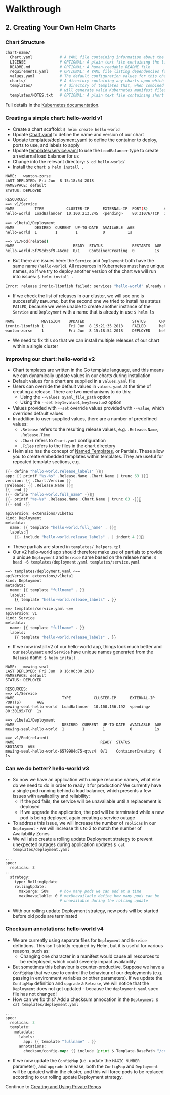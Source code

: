 # Walkthrough
## 2. Creating Your Own Helm Charts
### Chart Structure
```bash
chart-name/
  Chart.yaml            # A YAML file containing information about the chart
  LICENSE               # OPTIONAL: A plain text file containing the license for the chart
  README.md             # OPTIONAL: A human-readable README file
  requirements.yaml     # OPTIONAL: A YAML file listing dependencies for the chart
  values.yaml           # The default configuration values for this chart
  charts/               # A directory containing any charts upon which this chart depends.
  templates/            # A directory of templates that, when combined with values,
                        # will generate valid Kubernetes manifest files.
  templates/NOTES.txt   # OPTIONAL: A plain text file containing short usage notes 
```
Full details in the [Kubernetes documentation](https://github.com/kubernetes/helm/blob/master/docs/charts.md).

### Creating a simple chart: hello-world v1
* Create a chart scaffold:
`$ helm create hello-world`
* Update [Chart.yaml](hello-world/v1/Chart.yaml) to define the name and version of our chart
* Update [templates/deployment.yaml](hello-world/v1/templates/deployment.yaml) to define the container to deploy, ports to use, and labels to apply
* Update [templates/service.yaml](hello-world/v1/templates/service.yaml) to use the `LoadBalancer` type to create an external load balancer for us
* Change into the relevant directory:
`$ cd hello-world/`
* Install the chart:
`$ helm install .`
```bash
NAME:   wanton-zorse
LAST DEPLOYED: Fri Jun  8 15:18:54 2018
NAMESPACE: default
STATUS: DEPLOYED

RESOURCES:
==> v1/Service
NAME         TYPE          CLUSTER-IP      EXTERNAL-IP  PORT(S)       AGE
hello-world  LoadBalancer  10.100.213.245  <pending>    80:31076/TCP  1s

==> v1beta1/Deployment
NAME         DESIRED  CURRENT  UP-TO-DATE  AVAILABLE  AGE
hello-world  1        1        1           0          1s

==> v1/Pod(related)
NAME                          READY  STATUS             RESTARTS  AGE
hello-world-5f79cd56f9-46cmz  0/1    ContainerCreating  0         1s
```
* But there are issues here: the `Service` and `Deployment` both have the same name (`hello-world`). All resources in Kubernetes must have unique names, so if we try to deploy another version of the chart we will run into issues:
`$ helm install .`
```bash
Error: release ironic-lionfish failed: services "hello-world" already exists
```
* If we check the list of releases in our cluster, we will see one is successfully `DEPLOYED`, but the second one we tried to install has status `FAILED`, because we were unable to create another instance of the `Service` and `Deployment` with a name that is already in use
`$ helm ls`
```bash
NAME           	REVISION	UPDATED                 	STATUS  	CHART            	NAMESPACE
ironic-lionfish	1       	Fri Jun  8 15:21:35 2018	FAILED  	hello-world-1.0.1	default
wanton-zorse   	1       	Fri Jun  8 15:18:54 2018	DEPLOYED	hello-world-1.0.1	default
```
* We need to fix this so that we can install multiple releases of our chart within a single cluster

### Improving our chart: hello-world v2
* Chart templates are written in the Go template language, and this means we can dynamically update values in our charts during installation
* Default values for a chart are supplied in a `values.yaml` file
* Users can override the default values in `values.yaml` at the time of creating a release. There are two mechanisms to do this:
  * Using the `--values $yaml_file_path` option
  * Using the `--set key1=value1,key2=value2` option
* Values provided with `--set` override values provided with `--value`, which overrides default values
* In addition to user-supplied values, there are a number of predefined values:
  * `.Release` refers to the resulting release values, e.g. `.Release.Name`, `.Release.Time`
  * `.Chart` refers to `Chart.yaml` configuration
  * `.Files` refers to the files in the chart directory
* Helm also has the concept of [Named Templates](https://github.com/kubernetes/helm/blob/master/docs/chart_template_guide/named_templates.md), or Partials. These allow you to create embedded templates within templates. They are useful for repeated template sections, e.g.
```go
{{- define "hello-world.release_labels" }}
app: {{ printf "%s-%s" .Release.Name .Chart.Name | trunc 63 }}
version: {{ .Chart.Version }}
release: {{ .Release.Name }}
{{- end }}
{{- define "hello-world.full_name" -}}
{{- printf "%s-%s" .Release.Name .Chart.Name | trunc 63 -}}
{{- end -}}

apiVersion: extensions/v1beta1
kind: Deployment
metadata:
  name: {{ template "hello-world.full_name" . }}
  labels:
    {{- include "hello-world.release_labels" . | indent 4 }}
```
* These partials are stored in `templates/_helpers.tpl`
* Our v2 hello-world app should therefore make use of partials to provide a unique `Deployment` and `Service` name based on the release name:
`$ head -6 templates/deployment.yaml templates/service.yaml`
```bash
==> templates/deployment.yaml <==
apiVersion: extensions/v1beta1
kind: Deployment
metadata:
  name: {{ template "fullname" . }}
  labels:
    {{ template "hello-world.release_labels" . }}

==> templates/service.yaml <==
apiVersion: v1
kind: Service
metadata:
  name: {{ template "fullname" . }}
  labels:
    {{ template "hello-world.release_labels" . }}
```
* If we now install v2 of our hello-world app, things look much better and our `Deployment` and `Service` have unique names generated from the `Release` name:
`$ helm install .`
```
NAME:   mewing-seal
LAST DEPLOYED: Fri Jun  8 16:06:00 2018
NAMESPACE: default
STATUS: DEPLOYED

RESOURCES:
==> v1/Service
NAME                     TYPE          CLUSTER-IP      EXTERNAL-IP  PORT(S)       AGE
mewing-seal-hello-world  LoadBalancer  10.100.156.192  <pending>    80:30195/TCP  1s

==> v1beta1/Deployment
NAME                     DESIRED  CURRENT  UP-TO-DATE  AVAILABLE  AGE
mewing-seal-hello-world  1        1        1           0          1s

==> v1/Pod(related)
NAME                                      READY  STATUS             RESTARTS  AGE
mewing-seal-hello-world-6579984d75-qtvz4  0/1    ContainerCreating  0         1s
```

### Can we do better? hello-world v3
* So now we have an application with unique resource names, what else do we need to do in order to ready it for production? We currently have a single pod running behind a load balancer, which presents a few issues with availability and reliability:
  * If the pod fails, the service will be unavailable until a replacement is deployed
  * If we upgrade the application, the pod will be terminated while a new pod is being deployed, again creating a service outage
* To address this issue, we will increase the number of `replicas` in our `Deployment` - we will increase this to 3 to match the number of Availability Zones
* We will also create a rolling update Deployment strategy to prevent unexpected outages during application updates
`$ cat templates/deployment.yaml`
```bash
...
spec:
  replicas: 3
...
  strategy:
    type: RollingUpdate
    rollingUpdate:
      maxSurge: 50%     # how many pods we can add at a time
      maxUnavailable: 0 # maxUnavailable define how many pods can be
                        # unavailable during the rolling update
```
* With our rolling update Deployment strategy, new pods will be started before old pods are terminated

### Checksum annotations: hello-world v4
* We are currently using separate files for `Deployment` and `Service` defintions. This isn't strictly required by Helm, but it is useful for various reasons, such as:
  * Changing one character in a manifest would cause all resources to be redeployed, which could severely impact availability
* But sometimes this behaviour is counter-productive. Suppose we have a `ConfigMap` that we use to control the behaviour of our deployments (e.g. passing in environment variables or other parameters). If we update the `ConfigMap` definition and `upgrade` a `Release`, we will notice that the `Deployment` does not get updated - because the `deployment.yaml` spec file has not changed!
* How can we fix this? Add a checksum annocation in the `Deployment`:
`$ cat templates/deployment.yaml`
```go
...
spec:
  replicas: 3
  template:
    metadata:
      labels:
        app: {{ template "fullname" . }}
      annotations:
        checksum/config-map: {{ include (print $.Template.BasePath "/config-map.yaml") . | sha256sum }}
```
* If we now update the `ConfigMap` (i.e. update the `MAGIC_NUMBER` parameter), and `upgrade` a release, both the `ConfigMap` and `Deployment` will be updated within the cluster, and this will force pods to be replaced according to our rolling update Deployment strategy.

Continue to [Creating and Using Private Repos](Walkthrough-3-Private-Repos.md)